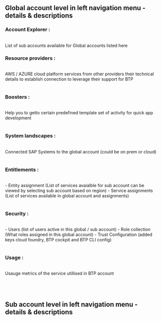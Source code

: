## Global account level in left navigation menu - details & descriptions 

### Account Explorer : 
</br>
List of sub accounts available for Global accounts listed here 
</br>

### Resource providers : 
</br>
AWS / AZURE cloud platform services from other providers their technical details to establish connection to leverage their support for BTP
</br>
</br>

### Boosters : 
</br>
Help you to getto certain predefined template set of activity for quick app development
</br>
</br>

### System landscapes :
</br>
Connected SAP Systems to the global account (could be on prem or cloud) 
</br>
</br>

### Entitlements : 
</br>
- Entity assignment (List of services avaialble for sub account can be viewed by selecting sub account based on region)
- Service assignments (List of services available in global account and assignments)
</br>
</br>

### Security : 
</br>
- Users (list of users active in this global / sub account)
- Role collection (What roles assigned in this global account)
- Trust Configuration (added keys cloud foundry, BTP cockpit and BTP CLI config)
</br>
</br>

### Usage : 
</br>
Usauge metrics of the service utillised in BTP account 
</br>
</br>
</br>
</br>

## Sub account level in left navigation menu - details & descriptions 
